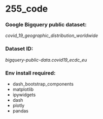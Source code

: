 # 255_code

### Google Bigquery public dataset: 
*covid_19_geographic_distribution_worldwide*

### Dataset ID: 
*bigquery-public-data.covid19_ecdc_eu*

### Env install required:
- dash_bootstrap_components
- matplotlib
- ipywidgets
- dash
- plotly
- pandas
